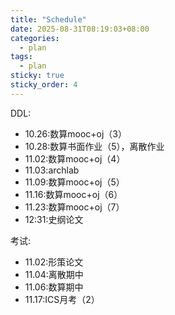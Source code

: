 ```yaml
---
title: "Schedule"
date: 2025-08-31T08:19:03+08:00
categories:
  - plan
tags:
  - plan
sticky: true
sticky_order: 4
---
```


DDL:

+ 10.26:数算mooc+oj（3）
+ 10.28:数算书面作业（5），离散作业
+ 11.02:数算mooc+oj（4）
+ 11.03:archlab
+ 11.09:数算mooc+oj（5）
+ 11.16:数算mooc+oj（6）
+ 11.23:数算mooc+oj（7）
+ 12:31:史纲论文


考试:

+ 11.02:形策论文
+ 11.04:离散期中
+ 11.06:数算期中
+ 11.17:ICS月考（2）

